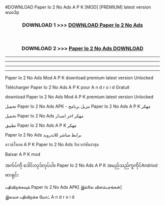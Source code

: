 #DOWNLOAD Paper Io 2  No Ads A P K [MOD] [PREMIUM] latest version wuo3p



<div align="center">

<h3>DOWNLOAD 1 >>> <a href="https://teeasianyam.web.app?sq=Paper Io 2  No Ads">DOWNLOAD Paper Io 2  No Ads </a></h3><br>

<h3>DOWNLOAD 2 >>> <a href="https://teeasianyam.web.app?sq=Paper Io 2  No Ads ">Paper Io 2  No Ads  DOWNLOAD </a></h3>

</div>


----------------------------------------------------------

----------------------------------------------------------

----------------------------------------------------------

----------------------------------------------------------


Paper Io 2  No Ads  Mod A P K download premium latest version Unlocked

Télécharger Paper Io 2  No Ads  A P K pour A n d r o i d Gratuit

download Paper Io 2  No Ads  Mod A P K premium latest version Unlocked

تحميل Paper Io 2  No Ads  APK - تنزيل برنامج Paper Io 2  No Ads  A P K مهكر

تحميل Paper Io 2  No Ads  مهكر اخر اصدار

تطبيق Paper Io 2  No Ads  A P K مهكر

Paper Io 2  No Ads  برابط مباشر للاندرويد

ดาวน์โหลด A P K Paper Io 2  No Ads  รับเวอร์ชันล่าสุด

Baixar A P K mod

အက်ပ်ကို ဒေါင်းလုဒ်လုပ်ပါ။ Paper Io 2  No Ads  A P K အမည်သည်ကူကိုင်Andriod ဗားရှင်း

பதிவிறக்கவும் Paper Io 2  No Ads  APK[ இல்லை விளம்பரங்கள்] 
 
இலவச பதிவிறக்க மோட் A n d r o i d



